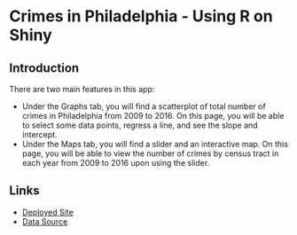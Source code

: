 # Crimes in Philadelphia - Using R on Shiny

## Introduction

There are two main features in this app:
* Under the Graphs tab, you will find a scatterplot of total number of crimes in Philadelphia from 2009 to 2016. On this page, you will be able to select some data points, regress a line, and see the slope and intercept.
* Under the Maps tab, you will find a slider and an interactive map. On this page, you will be able to view the number of crimes by census tract in each year from 2009 to 2016 upon using the slider.

## Links

- [Deployed Site]()
- [Data Source](https://github.com/aaronxsu/Crimes-In-Philly/blob/master/js/crimesTract.js)
